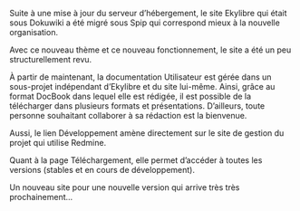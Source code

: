 Suite à une mise à jour du serveur d’hébergement, le site Ekylibre qui était sous Dokuwiki a été migré sous Spip qui correspond mieux à la nouvelle organisation.

Avec ce nouveau thème et ce nouveau fonctionnement, le site a été un peu structurellement revu.

À partir de maintenant, la documentation Utilisateur est gérée dans un sous-projet indépendant d’Ekylibre et du site lui-même. Ainsi, grâce au format DocBook dans lequel elle est rédigée, il est possible de la télécharger dans plusieurs formats et présentations. D’ailleurs, toute personne souhaitant collaborer à sa rédaction est la bienvenue.

Aussi, le lien Développement amène directement sur le site de gestion du projet qui utilise Redmine.

Quant à la page Téléchargement, elle permet d’accéder à toutes les versions (stables et en cours de développement).

Un nouveau site pour une nouvelle version qui arrive très très prochainement...
